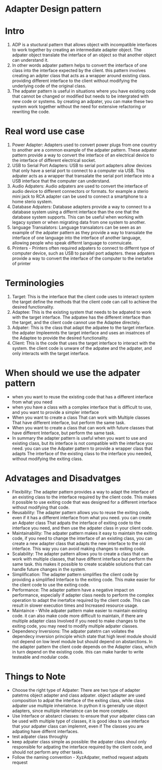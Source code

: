 # Adapter Design pattern
# Intro

1. ADP is a stuctural pattern that allows object with incompatible interfaces
   to work together by creating an intermediate adapter object. The adpater
   object translate the interface of an object so that another object can
   understand it.
2. In other words adpater pattern helps to convert the interface of one class
   into the interface expected by the client. this pattern involves creating
   an adpter class that acts as a wrapper around existing class. providing
   different interface to the client without modifying the underlying code
   of the original class.
3. The adpater pattern is useful in situations where you have existing code
   that cannot be changed or modified but needs to be intergrated with new code
   or systems. by creating an adpater, you can make these two system work together
   without the need for extensive refactoring or rewriting the code.

# Real word use case
1. Power Adapter: Adapters used to convert power plugs from one country to another
   are a common example of the adpater pattern. These adpater pattern provide a way
   to convert the interface of an electrical device to the interface of different
   electrical socket.
2. USB to Serial Port Adapters: USB to serial port adapters allow devices that only
   have a serial port to connect to a computer via USB. This adpater acts as a
   wrapper that transalate the serial port interface into a USB interface that the
   computer can understand.
3. Audio Adpaters: Audio adpaters are used to convert the interface of audio device
   to different connectors or formats. for example a sterio mini jack to RCA adapter
   can be used to connect a smartphone to a home sterio system.
4. Database Adpaters: Database adapters provide a way to connect to a database system
   using a differnt interface than the one that the database system supports. This can be
   useful when working with legacy system or when migrating data from one system to another.
5. language Transalators: Language transalators can be seen as an example of the adpater
   pattern as they provide a way to transalate the interface of one language into the interface
   of another language, allowing people who speak differnt language to comnuicate.
6. Printers - Printers often required adpaters to connect to differnt type of computer 
   device, such as USB to parallel port adapters. these adpaters provide a way to convert
   the interface of the computer to the inertafce of printer

# Terminologies
1. Target: This is the interface that the client code uses to interact system the target define
   the methods that the client code can call to achieve the desired functionality.
2. Adaptee: This is the existing system that needs to be adpated to work with the target
   interface. The adpatee has the different interface than the target, and the client code
   cannot use the Adaptee directely.
3. Adpater: This is the class that adapt the adpatee to the target interface. the adpater
   Impleemnts the target interface and uses an insatnces of the Adaptee to provide the desired
   functionality.
4. Client: This is the code that uses the target interface to interact with the system. the client
   code is unware of the adpatee and the adpater, and only interacts with the target interface.

# When should we use the adpater pattern
- when you want to reuse the existing code that has a different interface from what you need
- when you have a class with a complex interface that is difficult to use, and you want to
  provide a simpler interface
- When you want to create a class That can work with Multiple classes That have different 
  interface, but perform the same task.
- When you want to create a class that can work with future classes that have different
  Interface, but perform the same task.
- In summary the adapter pattern is useful when you want to use and existing class,
  but its interface is not compatible with the interface you need. you can use the
  Adpater pattern to provide a wrapper class that adapts The interface of the existing class
  to the interface you needed, without modifying the exiting class.

# Advatages and Disadvatges
- Flexibility: The adapter pattern provides a way to adapt the interface of an existing class
  to the interface required by the client code. This makes it possible to use exiting code
  that was designed for a different interface without modifying that code.
- Reusability: The adapter pattern allows you to reuse the exiting code, even if it has a
  different interface from what you need. you can create an Adpater class That adpats
  the interface of exiting code to the interface you need, and then use the adpater class
  in your client code.
- Maintainability: The adpater pattern makes it easy to maintain the exiting code, if you
  need to change the interface of an existing class, you can create a new adapter class
  that adapts the new interface to the old interface. This way you can avoid making
  changes to exiting code.
- Scalability: The adapter pattern allows you to create a class that can work with
  multiple classes, that have differnt interface but perform the same task. this makes
  it possible to create scalable solutions that can handle future changes in the system.
- Simplification: The adapter pattern simplifies the client code by providing a simplified
  Interface to the exiting code. This make easier for the client code to use the exiting
  code.
- Performance: The adapter pattern have a negative impact on performance, especially if adapter
  class needs to perform the complex operation to adapt the inertafce required by the client
  code. This can result in slower execution times and Increased resource usage.
- Maintaince - While adpater pattern make easier to maintain existing code. it can also
  make code more difficult to maintain, if there are multiple adapter class Involved
  if you need to make changes to the exiting code, you may need to modify multiple adpater
  classes.
- Dependency Inversions: The adpater patetrn can voilates the dependecy inversion principle
  which state that high level module should not depend on low level module but should depend
  on abstarctions. In the adapter pattern the client code depends on the Adapter class, which in
  turn depend on the existing code. this can make harder to write testeable and modular code.

# Things to Note
- Choose the right type of Adpater: There are two type of adapter patetrns object adapter and
  class adpater. object adapter are used composition to adpat the interface of the exiting class,
  while class adpater use multiple inheriatnce. In python it is generally use object adapters,
  since multiple inheriatnce can be more complex.
- Use Interface or abstarct classes: to ensure that your adpater class can be used with multiple type
  of classes, it is good idea to use interface that your adpater class can implemnt, even if The classes you are adpating have differnt interfaces. 
- test adpater class throughly
- keep adpater class simple as possible: the adpater class shoul only responsible for adpating
  the interface required by the client code, and should not perform any other tasks.
- Follow the naming convention - XyzAdpater, method request adpats request


